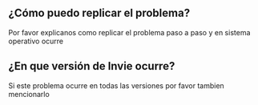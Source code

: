 ## ¿Cómo puedo replicar el problema?
Por favor explicanos como replicar el problema paso a paso y en sistema operativo ocurre
## ¿En que versión de Invie ocurre?
Si este problema ocurre en todas las versiones por favor tambien mencionarlo
